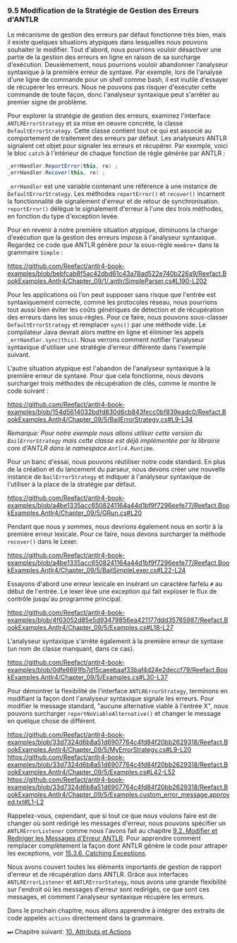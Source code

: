﻿### 9.5 Modification de la Stratégie de Gestion des Erreurs d'ANTLR

Le mécanisme de gestion des erreurs par défaut fonctionne très bien, mais il existe quelques situations atypiques dans lesquelles nous pouvons souhaiter le modifier. Tout d'abord, nous pourrions vouloir désactiver une partie de la gestion des erreurs en ligne en raison de sa surcharge d'exécution. Deuxièmement, nous pourrions vouloir abandonner l'analyseur syntaxique à la première erreur de syntaxe. Par exemple, lors de l'analyse d'une ligne de commande pour un shell comme bash, il est inutile d'essayer de récupérer les erreurs. Nous ne pouvons pas risquer d'exécuter cette commande de toute façon, donc l'analyseur syntaxique peut s'arrêter au premier signe de problème.

Pour explorer la stratégie de gestion des erreurs, examinez l'interface `ANTLRErrorStrategy` et sa mise en oeuvre concrète, la classe `DefaultErrorStrategy`. Cette classe contient tout ce qui est associé au comportement de traitement des erreurs par défaut. Les analyseurs ANTLR signalent cet objet pour signaler les erreurs et récupérer. Par exemple, voici le bloc `catch` à l'intérieur de chaque fonction de règle générée par ANTLR :

```csharp
_errHandler.ReportError(this, re) ;
_errHandler.Recover(this, re) ;
```

`_errHandler` est une variable contenant une référence à une instance de `DefaultErrorStrategy`. Les méthodes `reportError()` et `recover()` incarnent la fonctionnalité de signalement d'erreur et de retour de synchronisation. `reportError()` délègue le signalement d'erreur à l'une des trois méthodes, en fonction du type d'exception levée.

Pour en revenir à notre première situation atypique, diminuons la charge d'exécution que la gestion des erreurs impose à l'analyseur syntaxique. Regardez ce code que ANTLR génère pour la sous-règle `membre+` dans la grammaire `Simple` :

https://github.com/Reefact/antlr4-book-examples/blob/bebfcab8f5ac42dbd61c43a78ad522e740b226a9/Reefact.BookExamples.Antlr4/Chapter_09/1/.antlr/SimpleParser.cs#L190-L202

Pour les applications où l'on peut supposer sans risque que l'entrée est syntaxiquement correcte, comme les protocoles réseau, nous pourrions tout aussi bien éviter les coûts génériques de détection et de récupération des erreurs dans les sous-règles. Pour ce faire, nous pouvons sous-classer `DefaultErrorStrategy` et remplacer `sync()` par une méthode vide. Le compilateur Java devrait alors mettre en ligne et éliminer les appels `_errHandler.sync(this)`. Nous verrons comment notifier l'analyseur syntaxique d'utiliser une stratégie d'erreur différente dans l'exemple suivant.

L'autre situation atypique est l'abandon de l'analyseur syntaxique à la première erreur de syntaxe. Pour que cela fonctionne, nous devons surcharger trois méthodes de récupération de clés, comme le montre le code suivant :

https://github.com/Reefact/antlr4-book-examples/blob/154d5614032bdfd830d6cb843fecc0bf839eadc0/Reefact.BookExamples.Antlr4/Chapter_09/5/BailErrorStrategy.cs#L9-L34

_Remarque: Pour notre exemple nous allons utiliser cette version du `BailErrorStrategy` mais cette classe est déjà implémentée par la librairie core d'ANTLR dans le namespace `Antlr4.Runtime`._

Pour un banc d'essai, nous pouvons réutiliser notre code standard. En plus de la création et du lancement du parseur, nous devons créer une nouvelle instance de `BailErrorStrategy` et indiquer à l'analyseur syntaxique de l'utiliser à la place de la stratégie par défaut.

https://github.com/Reefact/antlr4-book-examples/blob/a4be1335acc6508241164a44d1bf9f7296eefe77/Reefact.BookExamples.Antlr4/Chapter_09/5/GRun.cs#L20

Pendant que nous y sommes, nous devrions également nous en sortir à la première erreur lexicale. Pour ce faire, nous devons surcharger la méthode `recover()` dans le Lexer.

https://github.com/Reefact/antlr4-book-examples/blob/a4be1335acc6508241164a44d1bf9f7296eefe77/Reefact.BookExamples.Antlr4/Chapter_09/5/BailSimpleLexer.cs#L22-L24

Essayons d'abord une erreur lexicale en insérant un caractère farfelu `#` au début de l'entrée. Le lexer lève une exception qui fait exploser le flux de contrôle jusqu'au programme principal.

https://github.com/Reefact/antlr4-book-examples/blob/4f63052d85e5d93479856ea421177ddd35765987/Reefact.BookExamples.Antlr4/Chapter_09/5/Examples.cs#L18-L27

L'analyseur syntaxique s'arrête également à la première erreur de syntaxe (un nom de classe manquant, dans ce cas).

https://github.com/Reefact/antlr4-book-examples/blob/0dfe6691fb7d15caeebaaf33baf4d24e2deccf79/Reefact.BookExamples.Antlr4/Chapter_09/5/Examples.cs#L30-L37

Pour démontrer la flexibilité de l'interface `ANTLRErrorStrategy`, terminons en modifiant la façon dont l'analyseur syntaxique signale les erreurs. Pour modifier le message standard, "aucune alternative viable à l'entrée X", nous pouvons surcharger `reportNoViableAlternative()` et changer le message en quelque chose de différent.

https://github.com/Reefact/antlr4-book-examples/blob/33d7324d6b8a51d6907764c4fd84f20bb2629318/Reefact.BookExamples.Antlr4/Chapter_09/5/MyErrorStrategy.cs#L9-L20
https://github.com/Reefact/antlr4-book-examples/blob/33d7324d6b8a51d6907764c4fd84f20bb2629318/Reefact.BookExamples.Antlr4/Chapter_09/5/Examples.cs#L42-L52
https://github.com/Reefact/antlr4-book-examples/blob/33d7324d6b8a51d6907764c4fd84f20bb2629318/Reefact.BookExamples.Antlr4/Chapter_09/5/Examples.custom_error_message.approved.txt#L1-L2

Rappelez-vous, cependant, que si tout ce que nous voulons faire est de changer où sont redirigé les messages d'erreur, nous pouvons spécifier un `ANTLRErrorListener` comme nous l'avons fait au chapitre [9.2. Modifier et Rediriger les Messages d'Erreur ANTLR](../2). Pour apprendre comment remplacer complètement la façon dont ANTLR génère le code pour attraper les exceptions, voir [15.3.6. Catching Exceptions](../../15.3.6).

Nous avons couvert toutes les éléments importants de gestion de rapport d'erreur et de récupération dans ANTLR. Grâce aux interfaces `ANTLRErrorListener` et `ANTLRErrorStategy`, nous avons une grande flexibilité sur l'endroit où les messages d'erreur sont redirigés, ce que sont ces messages, et comment l'analyseur syntaxique récupère les erreurs.

Dans le prochain chapitre, nous allons apprendre à intégrer des extraits de code appelés `actions` directement dans la grammaire.

⏭ Chapitre suivant: [10. Attributs et Actions](../../Chapter_10)
